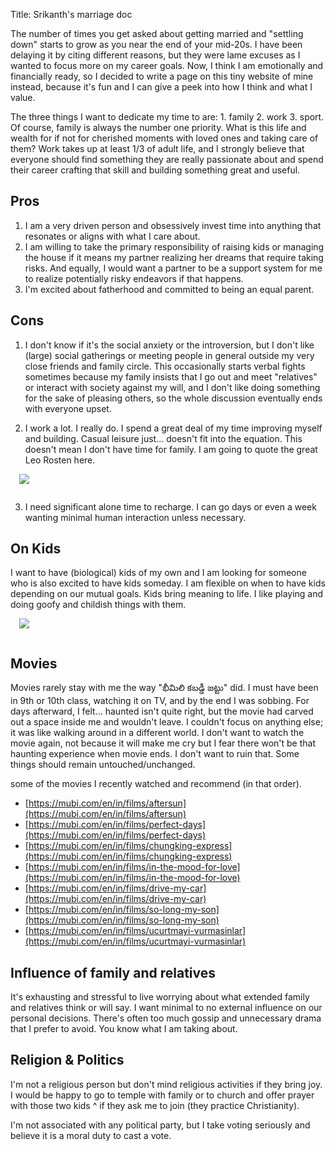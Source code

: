 Title: Srikanth's marriage doc

The number of times you get asked about getting married and "settling down" starts to grow as you near the end of your mid-20s. I have been delaying it by citing different reasons, but they were lame excuses as I wanted to focus more on my career goals. Now, I think I am emotionally and financially ready, so I decided to write a page on this tiny website of mine instead, because it's fun and I can give a peek into how I think and what I value.

The three things I want to dedicate my time to are: 1. family 2. work 3. sport. Of course, family is always the number one priority. What is this life and wealth for if not for cherished moments with loved ones and taking care of them? Work takes up at least 1/3 of adult life, and I strongly believe that everyone should find something they are really passionate about and spend their career crafting that skill and building something great and useful.

## Pros

1. I am a very driven person and obsessively invest time into anything that resonates or aligns with what I care about.
2. I am willing to take the primary responsibility of raising kids or managing the house if it means my partner realizing her dreams that require taking risks. And equally, I would want a partner to be a support system for me to realize potentially risky endeavors if that happens.
3. I'm excited about fatherhood and committed to being an equal parent.

## Cons

1. I don't know if it's the social anxiety or the introversion, but I don't like (large) social gatherings or meeting people in general outside my very close friends and family circle. This occasionally starts verbal fights sometimes because my family insists that I go out and meet "relatives" or interact with society against my will, and I don't like doing something for the sake of pleasing others, so the whole discussion eventually ends with everyone upset.

2. I work a lot. I really do. I spend a great deal of my time improving myself and building. Casual leisure just... doesn't fit into the equation. This doesn't mean I don't have time for family. I am going to quote the great Leo Rosten here.
<img src="{static}/images/leo_rosten_on_leisure.png" style="float: middle; max-width: 80%; max-height: 80%; height: auto; padding: 0 1em 1em" />

3. I need significant alone time to recharge. I can go days or even a week wanting minimal human interaction unless necessary.

## On Kids

I want to have (biological) kids of my own and I am looking for someone who is also excited to have kids someday. I am flexible on when to have kids depending on our mutual goals. Kids bring meaning to life. I like playing and doing goofy and childish things with them.

<img src="{static}/images/kids_on_bicycle.png" style="float: middle; max-width: 80%; max-height: 1200px; height: auto; padding: 0 1em 1em" />

## Movies

Movies rarely stay with me the way "భీమిలి కబడ్డీ జట్టు" did. I must have been in 9th or 10th class, watching it on TV, and by the end I was sobbing. For days afterward, I felt... haunted isn't quite right, but the movie had carved out a space inside me and wouldn't leave. I couldn't focus on anything else; it was like walking around in a different world. I don't want to watch the movie again, not because it will make me cry but I fear there won't be that haunting experience when movie ends. I don't want to ruin that. Some things should remain untouched/unchanged.

some of the movies I recently watched and recommend (in that order).

- [https://mubi.com/en/in/films/aftersun](https://mubi.com/en/in/films/aftersun)
- [https://mubi.com/en/in/films/perfect-days](https://mubi.com/en/in/films/perfect-days)
- [https://mubi.com/en/in/films/chungking-express](https://mubi.com/en/in/films/chungking-express)
- [https://mubi.com/en/in/films/in-the-mood-for-love](https://mubi.com/en/in/films/in-the-mood-for-love)
- [https://mubi.com/en/in/films/drive-my-car](https://mubi.com/en/in/films/drive-my-car)
- [https://mubi.com/en/in/films/so-long-my-son](https://mubi.com/en/in/films/so-long-my-son)
- [https://mubi.com/en/in/films/ucurtmayi-vurmasinlar](https://mubi.com/en/in/films/ucurtmayi-vurmasinlar)

## Influence of family and relatives

It's exhausting and stressful to live worrying about what extended family and relatives think or will say. I want minimal to no external influence on our personal decisions. There's often too much gossip and unnecessary drama that I prefer to avoid. You know what I am taking about.

## Religion & Politics

I'm not a religious person but don't mind religious activities if they bring joy. I would be happy to go to temple with family or to church and offer prayer with those two kids ^ if they ask me to join (they practice Christianity).

I'm not associated with any political party, but I take voting seriously and believe it is a moral duty to cast a vote.
